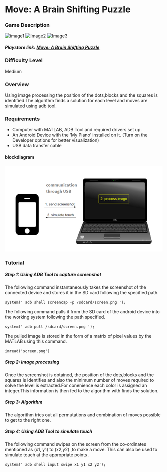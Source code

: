 # Move: A Brain Shifting Puzzle

### Game Description

![image1](move1) 
![Image2](move2)
![Image3](move3)

##### Playstore link: [Move: A Brain Shifting Puzzle](https://play.google.com/store/apps/details?id=com.nitako.move)
### Difficulty Level
Medium
### Overview
Using image processing the position of the dots,blocks and the squares is identified.The algorithm finds a solution for each level and moves are simulated using adb tool.

### Requirements
* Computer with MATLAB, ADB Tool and required drivers set up.
* An Android Device with the ‘My Piano’ installed on it. (Turn on the Developer options for better visualization)
* USB data transfer cable

#### blockdiagram
![BlockDiagram](/Images/BlockDiagram.png)

### Tutorial
##### Step 1: Using ADB Tool to capture screenshot

The following command instantaneously takes the screenshot of the connected device and stores it in the SD card following the specified path.
```
system(' adb shell screencap -p /sdcard/screen.png ');
```
The following command pulls it from the SD card of the android device into the working system following the path specified.
```
system(' adb pull /sdcard/screen.png ');
```
The pulled image is stored in the form of a matrix of pixel values by the MATLAB using this command.
```
imread('screen.png')
```
##### Step 2: Image processing
Once the screenshot is obtained, the position of the dots,blocks and the squares is identifies and also the minimum number of moves required to solve the level is extracted.For conenience each color is assigned an integer.This information is then fed to the algorithm with finds the solution.

##### Step 3: Algorithm
The algorithm tries out all permutations and combination of moves possible to get to the right one.


##### Step 4: Using ADB Tool to simulate touch

The following command swipes on the screen from the co-ordinates mentioned as (x1, y1) to (x2,y2)
,to make a move. This can also be used to simulate touch at the appropriate points .
```
system(' adb shell input swipe x1 y1 x2 y2');
```